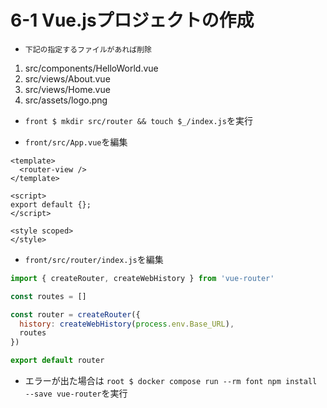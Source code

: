 # 6-1 Vue.jsプロジェクトの作成

+ `下記の指定するファイルがあれば削除`<br>

1. src/components/HelloWorld.vue <br>
2. src/views/About.vue <br>
3. src/views/Home.vue <br>
4. src/assets/logo.png <br>

+ `front $ mkdir src/router && touch $_/index.js`を実行<br>

+ `front/src/App.vue`を編集<br>

```vue:App.vue
<template>
  <router-view />
</template>

<script>
export default {};
</script>

<style scoped>
</style>
```

+ `front/src/router/index.js`を編集<br>

```js:index.js
import { createRouter, createWebHistory } from 'vue-router'

const routes = []

const router = createRouter({
  history: createWebHistory(process.env.Base_URL),
  routes
})

export default router
```

+ エラーが出た場合は `root $ docker compose run --rm font npm install --save vue-router`を実行<br>
